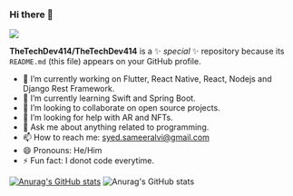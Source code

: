 ### Hi there 👋
![](https://komarev.com/ghpvc/?username=TheTechDev414&color=red)

**TheTechDev414/TheTechDev414** is a ✨ _special_ ✨ repository because its `README.md` (this file) appears on your GitHub profile.

- 🔭 I’m currently working on Flutter, React Native, React, Nodejs and Django Rest Framework.
- 🌱 I’m currently learning Swift and Spring Boot.
- 👯 I’m looking to collaborate on open source projects.
- 🤔 I’m looking for help with AR and NFTs.
- 💬 Ask me about anything related to programming.
- 📫 How to reach me: syed.sameeralvi@gmail.com
- 😄 Pronouns: He/Him
- ⚡ Fun fact: I donot code everytime.

[![Anurag's GitHub stats](https://github-readme-stats.vercel.app/api?username=TheTechDev414)](https://github.com/anuraghazra/github-readme-stats)
![Anurag's GitHub stats](https://github-readme-stats.vercel.app/api?username=TheTechDev414&show_icons=true&theme=gruvbox)



